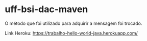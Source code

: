 # uff-bsi-dac-maven

O método que foi utilizado para adquirir a mensagem foi trocado.

Link Heroku: https://trabalho-hello-world-java.herokuapp.com/
